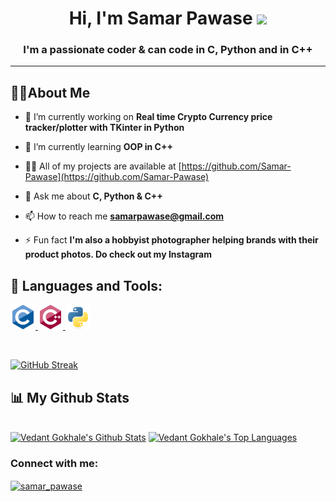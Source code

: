 <!-- <a href="#"><img width="100%" height="auto" src="" height="175px"/></a> -->

<h1 align="center">Hi, I'm Samar Pawase <img src="https://raw.githubusercontent.com/MartinHeinz/MartinHeinz/master/wave.gif" width="30px"></h1>
<h3 align="center">I'm a passionate coder & can code in C, Python and in C++</h3>

<hr>

## 🙋‍♂️**About Me**

- 🔭 I’m currently working on **Real time Crypto Currency price tracker/plotter with TKinter in Python**

- 🌱 I’m currently learning **OOP in C++**

- 👨‍💻 All of my projects are available at [https://github.com/Samar-Pawase](https://github.com/Samar-Pawase)

- 💬 Ask me about **C, Python & C++**

- 📫 How to reach me **samarpawase@gmail.com**

- ⚡ Fun fact **I'm also a hobbyist photographer helping brands with their product photos. Do check out my Instagram**
  <br/>
## 🚀 Languages and Tools:</h3>
<p align="centre"> <a href="https://www.cprogramming.com/" target="_blank" rel="noreferrer"> <img src="https://raw.githubusercontent.com/devicons/devicon/master/icons/c/c-original.svg" alt="c" width="40" height="40"/> </a> <a href="https://www.w3schools.com/cpp/" target="_blank" rel="noreferrer"> <img src="https://raw.githubusercontent.com/devicons/devicon/master/icons/cplusplus/cplusplus-original.svg" alt="cplusplus" width="40" height="40"/> </a> <a href="https://www.python.org" target="_blank" rel="noreferrer"> <img src="https://raw.githubusercontent.com/devicons/devicon/master/icons/python/python-original.svg" alt="python" width="40" height="40"/> </a> </p>
<br/>

[![GitHub Streak](https://github-readme-streak-stats.herokuapp.com/?user=Samar-Pawase)](https://git.io/streak-stats)
<br/>
## 📊 My Github Stats

  <br/>
    <a href="https://github.com/Samar-Pawase/github-readme-stats"><img alt="Vedant Gokhale's Github Stats" src="https://github-readme-stats.vercel.app/api?username=Samar-Pawase&show_icons=true&count_private=true&theme=react&hide_border=true&bg_color=0D1117" /></a>
  <a href="https://github.com/Samar-Pawase/github-readme-stats"><img alt="Vedant Gokhale's Top Languages" src="https://github-readme-stats.vercel.app/api/top-langs/?username=Samar-Pawase&langs_count=8&count_private=true&layout=compact&theme=react&hide_border=true&bg_color=0D1117" /></a>
  <br/>
  
<h3 align="left">Connect with me:</h3>
<p align="left">
<a href="https://instagram.com/samar_pawase" target="blank"><img align="center" src="https://raw.githubusercontent.com/rahuldkjain/github-profile-readme-generator/master/src/images/icons/Social/instagram.svg" alt="samar_pawase" height="30" width="40" /></a>
</p>

